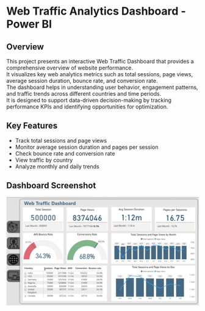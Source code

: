 # **Web Traffic Analytics Dashboard - Power BI**

## **Overview**
This project presents an interactive Web Traffic Dashboard that provides a comprehensive overview of website performance.  
It visualizes key web analytics metrics such as total sessions, page views, average session duration, bounce rate, and conversion rate.  
The dashboard helps in understanding user behavior, engagement patterns, and traffic trends across different countries and time periods.  
It is designed to support data-driven decision-making by tracking performance KPIs and identifying opportunities for optimization.  

## **Key Features**
- Track total sessions and page views  
- Monitor average session duration and pages per session  
- Check bounce rate and conversion rate  
- View traffic by country  
- Analyze monthly and daily trends  

## Dashboard Screenshot
![Web Traffic Performance](screenShots/webAnalysis1.png)
